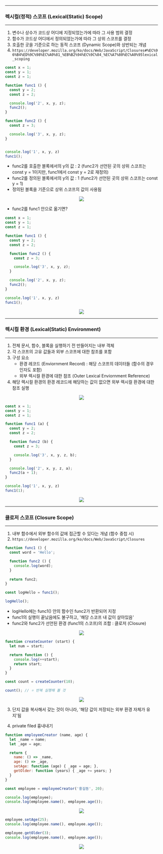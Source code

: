 -----
### 렉시컬(정적) 스코프 (Lexical(Static) Scope)
-----
1. 변수나 상수가 코드상 어디에 지정되었는가에 따라 그 사용 범위 결정
2. 함수가 코드상 어디에서 정의되었는가에 따라 그 상위 스코프를 결정
3. 호출한 곳을 기준으로 하는 동적 스코프 (Dynamic Scope)와 상반되는 개념
4. ```https://developer.mozilla.org/ko/docs/Web/JavaScript/Closures#%EC%96%B4%ED%9C%98%EC%A0%81_%EB%B2%94%EC%9C%84_%EC%A7%80%EC%A0%95lexical_scoping```

```js
const x = 1;
const y = 1;
const z = 1;

function func1 () {
  const y = 2;
  const z = 2;

  console.log('2', x, y, z);
  func2();
}

function func2 () {
  const z = 3;

  console.log('3', x, y, z);
}


console.log('1', x, y, z)
func1();
```
  - func2를 호출한 블록에서의 y의 값 : 2 (func2가 선언된 곳의 상위 스코프는 const y = 1이지만, func1에서 const y = 2로 재정의)
  - func2를 정의된 블록에서의 y의 값 : 1 (func2가 선언된 곳의 상위 스코프는 const y = 1)
  - 정의된 블록을 기준으로 상위 스코프의 값이 사용됨
<div align="center">
<img src="https://github.com/sooyounghan/HTTP/assets/34672301/8da605d2-18cd-4ef2-bdd8-7d684091f6d5">
</div>

  - func2를 func1 안으로 옮기면?
```js
const x = 1;
const y = 1;
const z = 1;

function func1 () {
  const y = 2;
  const z = 2;

  function func2 () {
    const z = 3;

    console.log('3', x, y, z);
  }

  console.log('2', x, y, z);
  func2();
}

console.log('1', x, y, z)
func1();
```
<div align="center">
<img src="https://github.com/sooyounghan/HTTP/assets/34672301/376575b5-fd5a-4159-bc82-4eb89ccd25c0">
</div>

-----
### 렉시컬 환경 (Lexical(Static) Environment)
-----
1. 전체 문서, 함수, 블록을 실행하기 전 만들어지는 내부 객체
2. 각 스코프의 고유 값들과 외부 스코프에 대한 참조를 포함
3. 구성 요소
   - 환경 레코드 (Enviornment Record) : 해당 스코프의 데이터들 (함수의 경우 인자도 포함)
   - 외부 렉시컬 환경에 대한 참조 (Outer Lexical Enviornment Reference)
4. 해당 렉시컬 환경의 환경 레코드에 해당하는 값이 없으면 외부 렉시컬 환경에 대한 참조 실행
<div align="center">
<img src="https://github.com/sooyounghan/HTTP/assets/34672301/af8edcac-6ca9-4d9e-86ef-e46d3e06e637">
</div>

```js
const x = 1;
const y = 1;
const z = 1;

function func1 (a) {
  const y = 2;
  const z = 2;

  function func2 (b) {
    const z = 3;

    console.log('3', x, y, z, b);
  }

  console.log('2', x, y, z, a);
  func2(a + 1);
}

console.log('1', x, y, z)
func1(1);
```
<div align="center">
<img src="https://github.com/sooyounghan/HTTP/assets/34672301/c50673f1-7e75-44c3-a78a-04029a2a2b38">
</div>

-----
### 클로저 스코프 (Closure Scope) 
-----
1. 내부 함수에서 외부 함수의 값에 접근할 수 있다는 개념 (함수 중첩 시)
2. ```https://developer.mozilla.org/ko/docs/Web/JavaScript/Closures```
```js
function func1 () {
  const word = 'Hello';

  function func2 () {
    console.log(word);
  }
  
  return func2;
}

const logHello = func1();

logHello();
```
  - logHello에는 func1() 안의 함수인 func2가 반환되어 지정
  - func1의 실행이 끝났음에도 불구하고, '해당 스코프 내 값이 살아있음'
  - func2와 func2가 선언된 환경 (func1의 스코프)의 조합 : 클로저 (Closure)
<div align="center">
<img src="https://github.com/sooyounghan/HTTP/assets/34672301/813ee16c-37af-4371-be91-bf899695aebc">
</div>

```js
function createCounter (start) {
  let num = start;

  return function () {
    console.log(++start);
    return start;
  }
}

const count = createCounter(10);
```

```js
count(); // ⭐ 반복 실행해 볼 것
```
<div align="center">
<img src="https://github.com/sooyounghan/HTTP/assets/34672301/1b2e0322-4897-4d84-8cdd-d0941ff1c1b4">
</div>

3. 단지 값을 복사해서 갖는 것이 아니라, '해당 값이 저장되는 외부 환경 자체가 유지'됨
   
4. private filed 흉내내기
```js
function employeeCreator (name, age) {
  let _name = name;
  let _age = age;

  return {
    name: () => _name,
    age: () => _age,
    setAge: function (age) { _age = age; },
    getOlder: function (years) { _age += years; }
  }
}

const employee = employeeCreator('홍길동', 20);

console.log(employee);
console.log(employee.name(), employee.age());
```
<div align="center">
<img src="https://github.com/sooyounghan/HTTP/assets/34672301/f763277f-6861-403f-8117-23b6119a5e1e">
</div>

```js
employee.setAge(25);
console.log(employee.name(), employee.age());

employee.getOlder(3);
console.log(employee.name(), employee.age());
```
<div align="center">
<img src="https://github.com/sooyounghan/HTTP/assets/34672301/dec16011-c738-4dd8-97c2-bf6229c281c1">
</div>
